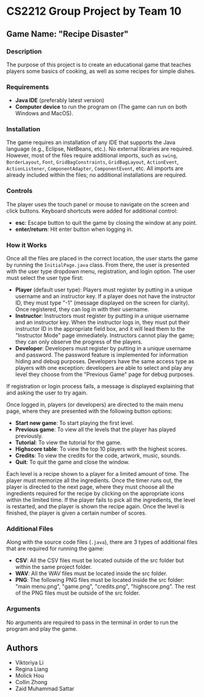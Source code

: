 # CS2212 Group Project by Team 10

## Game Name: "Recipe Disaster"

### Description
The purpose of this project is to create an educational game that teaches players some basics of cooking, as well as some recipes for simple dishes.

### Requirements
- **Java IDE** (preferably latest version)
- **Computer device** to run the program on (The game can run on both Windows and MacOS).

### Installation
The game requires an installation of any IDE that supports the Java language (e.g., Eclipse, NetBeans, etc.). No external libraries are required. However, most of the files require additional imports, such as `swing`, `BorderLayout`, `Font`, `GridBagConstraints`, `GridBagLayout`, `ActionEvent`, `ActionListener`, `ComponentAdapter`, `ComponentEvent`, etc. All imports are already included within the files; no additional installations are required.

### Controls
The player uses the touch panel or mouse to navigate on the screen and click buttons. Keyboard shortcuts were added for additional control:
- **esc**: Escape button to quit the game by closing the window at any point.
- **enter/return**: Hit enter button when logging in.

### How it Works
Once all the files are placed in the correct location, the user starts the game by running the `InitialPage.java` class. From there, the user is presented with the user type dropdown menu, registration, and login option. The user must select the user type first:
- **Player** (default user type): Players must register by putting in a unique username and an instructor key. If a player does not have the instructor ID, they must type "-1" (message displayed on the screen for clarity). Once registered, they can log in with their username.
- **Instructor**: Instructors must register by putting in a unique username and an instructor key. When the instructor logs in, they must put their instructor ID in the appropriate field box, and it will lead them to the "Instructor Mode" page immediately. Instructors cannot play the game; they can only observe the progress of the players.
- **Developer**: Developers must register by putting in a unique username and password. The password feature is implemented for information hiding and debug purposes. Developers have the same access type as players with one exception: developers are able to select and play any level they choose from the "Previous Game" page for debug purposes.

If registration or login process fails, a message is displayed explaining that and asking the user to try again.

Once logged in, players (or developers) are directed to the main menu page, where they are presented with the following button options:
- **Start new game**: To start playing the first level.
- **Previous game**: To view all the levels that the player has played previously.
- **Tutorial**: To view the tutorial for the game.
- **Highscore table**: To view the top 10 players with the highest scores.
- **Credits**: To view the credits for the code, artwork, music, sounds.
- **Quit**: To quit the game and close the window.

Each level is a recipe shown to a player for a limited amount of time. The player must memorize all the ingredients. Once the timer runs out, the player is directed to the next page, where they must choose all the ingredients required for the recipe by clicking on the appropriate icons within the limited time. If the player fails to pick all the ingredients, the level is restarted, and the player is shown the recipe again. Once the level is finished, the player is given a certain number of scores.

### Additional Files
Along with the source code files (`.java`), there are 3 types of additional files that are required for running the game:
- **CSV**: All the CSV files must be located outside of the src folder but within the same project folder.
- **WAV**: All the WAV files must be located inside the src folder.
- **PNG**: The following PNG files must be located inside the src folder: "main menu.png", "game.png", "credits.png", "highscore.png". The rest of the PNG files must be outside of the src folder.

### Arguments
No arguments are required to pass in the terminal in order to run the program and play the game.

## Authors
- Viktoriya Li
- Regina Liang
- Molick Hou 
- Collin Zhong 
- Zaid Muhammad Sattar 
